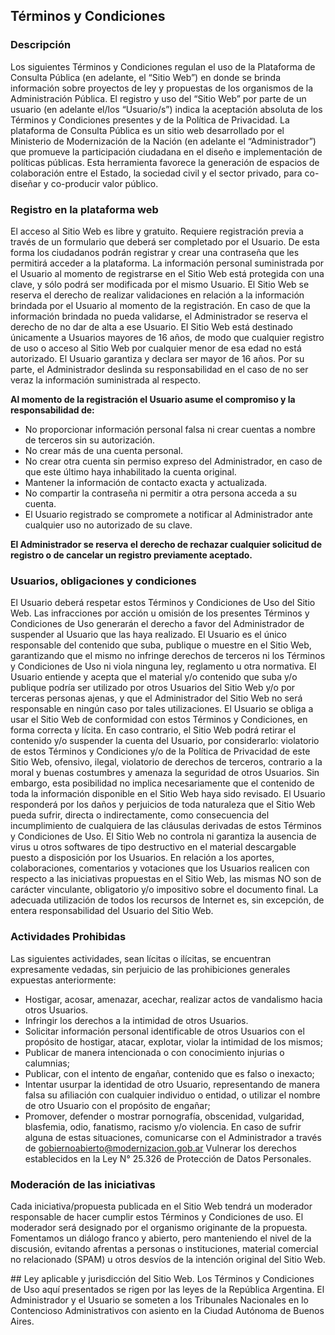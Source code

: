 ## Términos y Condiciones

### Descripción
Los siguientes Términos y Condiciones regulan el uso de la Plataforma de Consulta Pública (en adelante, el “Sitio Web”) en donde se brinda información sobre  proyectos de ley y propuestas de los organismos de la Administración Pública.
El registro y uso del “Sitio Web” por parte de un usuario (en adelante el/los “Usuario/s”) indica la aceptación absoluta de los Términos y Condiciones presentes y de la Política de Privacidad.
La plataforma de Consulta Pública es un sitio web desarrollado por el Ministerio de Modernización de la Nación (en adelante el “Administrador”) que promueve la participación ciudadana en el diseño e implementación de políticas públicas. Esta herramienta favorece la generación de espacios de colaboración entre el Estado, la sociedad civil y el sector privado, para co-diseñar y co-producir valor público.

### Registro en la plataforma web
El acceso al Sitio Web es libre y gratuito. Requiere registración previa a través de un formulario que deberá ser completado por el Usuario. De esta forma los ciudadanos podrán registrar y crear una contraseña que les permitirá  acceder a la plataforma.
La información personal suministrada por el Usuario al momento de registrarse en el Sitio Web está protegida con una clave, y sólo podrá ser modificada por el mismo Usuario.
El Sitio Web se reserva el derecho de realizar validaciones en relación a la información brindada por el Usuario al momento de la registración. En caso de que la información brindada no pueda validarse, el Administrador se reserva el derecho de no dar de alta a ese Usuario.
El Sitio Web está destinado únicamente a Usuarios mayores de 16 años, de modo que cualquier registro de uso o acceso al Sitio Web por cualquier menor de esa edad no está autorizado. El Usuario garantiza y declara ser mayor de 16 años. Por su parte, el Administrador deslinda su responsabilidad en el caso de no ser veraz  la información suministrada al respecto.

**Al momento de la registración el Usuario asume el compromiso y la responsabilidad de:**
* No proporcionar información personal falsa ni crear cuentas a nombre de terceros sin su autorización.
* No crear más de una cuenta personal.
* No crear otra cuenta sin permiso expreso del Administrador, en caso de que este último haya inhabilitado la cuenta original.
* Mantener la información de contacto exacta y actualizada.
* No compartir la contraseña ni permitir a otra persona acceda a su cuenta.
* El Usuario registrado se compromete a notificar al Administrador ante cualquier uso no autorizado de su clave.

**El Administrador se reserva el derecho de rechazar cualquier solicitud de registro o de cancelar un registro previamente aceptado.**

### Usuarios, obligaciones y condiciones
El Usuario deberá respetar estos Términos y Condiciones de Uso del Sitio Web. Las infracciones por acción u omisión de los presentes Términos y Condiciones de Uso generarán el derecho a favor del Administrador de suspender al Usuario que las haya realizado.
El Usuario es el único responsable del contenido que suba, publique o muestre en el Sitio Web, garantizando que el mismo no infringe derechos de terceros ni los Términos y Condiciones de Uso ni viola ninguna ley, reglamento u otra normativa. El Usuario entiende y acepta que el material y/o contenido que suba y/o publique podría ser utilizado por otros Usuarios del Sitio Web y/o por terceras personas ajenas, y que el Administrador del Sitio Web no será responsable en ningún caso por tales utilizaciones.
El Usuario se obliga a usar el Sitio Web de conformidad con estos Términos y Condiciones, en forma correcta y lícita. En caso contrario, el Sitio Web podrá retirar el contenido y/o suspender la cuenta del Usuario, por considerarlo: violatorio de estos Términos y Condiciones y/o de la Política de Privacidad de este Sitio Web, ofensivo, ilegal, violatorio de derechos de terceros, contrario a la moral y buenas costumbres y amenaza la seguridad de otros Usuarios.
Sin embargo, esta posibilidad no implica necesariamente que el contenido de toda la información disponible en el Sitio Web haya sido revisado.
El Usuario responderá por los daños y perjuicios de toda naturaleza que el Sitio Web pueda sufrir, directa o indirectamente, como consecuencia del incumplimiento de cualquiera de las cláusulas derivadas de estos Términos y Condiciones de Uso.
El Sitio Web no controla ni garantiza la ausencia de virus u otros softwares de tipo destructivo en el material descargable puesto a disposición por los Usuarios.
En relación a los aportes, colaboraciones, comentarios y votaciones que los Usuarios realicen con respecto a las iniciativas propuestas en el Sitio Web, las mismas NO son de carácter vinculante, obligatorio y/o impositivo sobre el documento final.
La adecuada utilización de todos los recursos de Internet es, sin excepción, de entera responsabilidad del Usuario del Sitio Web.

### Actividades Prohibidas
Las siguientes actividades, sean lícitas o ilícitas, se encuentran expresamente vedadas, sin perjuicio de las prohibiciones generales expuestas anteriormente:
* Hostigar, acosar, amenazar, acechar, realizar actos de vandalismo hacia otros Usuarios.
* Infringir los derechos a la intimidad de otros Usuarios.
* Solicitar información personal identificable de otros Usuarios con el propósito de hostigar, atacar, explotar, violar la intimidad de los mismos;
* Publicar de manera intencionada o con conocimiento injurias o calumnias;
* Publicar, con el intento de engañar, contenido que es falso o inexacto;
* Intentar usurpar la identidad de otro Usuario, representando de manera falsa su afiliación con cualquier individuo o entidad, o utilizar el nombre de otro Usuario con el propósito de engañar;
* Promover, defender o mostrar pornografía, obscenidad, vulgaridad, blasfemia, odio, fanatismo, racismo y/o violencia. En caso de sufrir alguna de estas situaciones, comunicarse con el Administrador a través de gobiernoabierto@modernizacion.gob.ar
Vulnerar los derechos establecidos en la Ley N° 25.326 de Protección de Datos Personales.

### Moderación de las iniciativas
Cada iniciativa/propuesta publicada en el Sitio Web tendrá un moderador responsable de hacer cumplir estos Términos y Condiciones de uso. El moderador será designado por el organismo originante de la propuesta.
Fomentamos un diálogo franco y abierto, pero manteniendo el nivel de la discusión, evitando afrentas a personas o instituciones, material comercial no relacionado (SPAM) u otros desvíos de la intención original del Sitio Web.

## Ley aplicable y jurisdicción del Sitio Web.
Los Términos y Condiciones de Uso aquí presentados se rigen por las leyes de la República Argentina. El Administrador y el Usuario se someten a los Tribunales Nacionales en lo Contencioso Administrativos con asiento en la Ciudad Autónoma de Buenos Aires.
